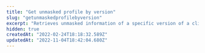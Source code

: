 ```yaml
---
title: "Get unmasked profile by version"
slug: "getunmaskedprofilebyversion"
excerpt: "Retrieves unmasked information of a specific version of a client profile.\n\r\n\r> Since your store's profile schema is customizable, the schema and examples presented below may differ from yours. Your integration must be adapted accordingly.\n\r\n\r> Learn more about the [Profile System](https://developers.vtex.com/vtex-rest-api/docs/profile-system) and its other API endpoints."
hidden: true
createdAt: "2022-02-24T18:18:32.589Z"
updatedAt: "2022-11-04T18:42:04.680Z"
---
```

